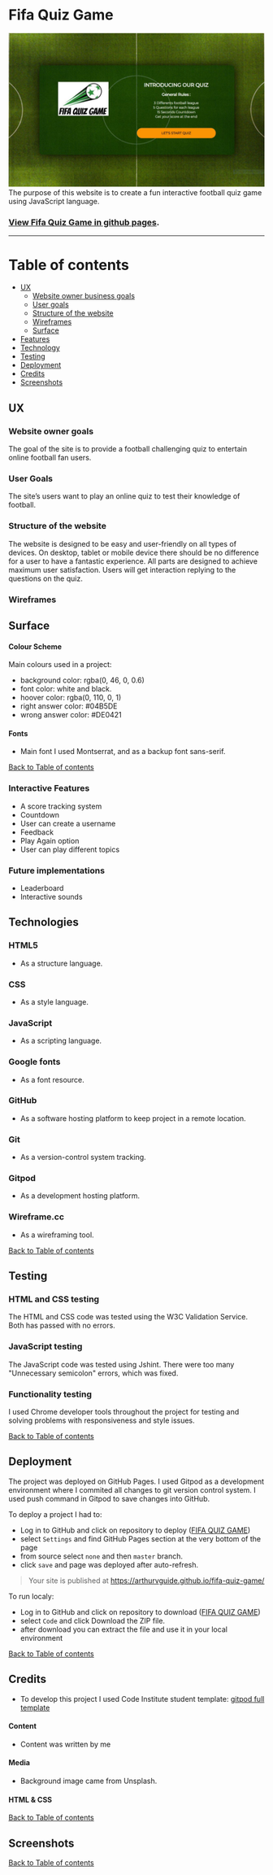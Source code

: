 # Fifa Quiz Game
 ![](/assets/images/fifa-quiz-site.jpg)
 The purpose of this website is to create a fun interactive football quiz game using JavaScript language.

### [View Fifa Quiz Game in github pages](https://arthurvguide.github.io/fifa-quiz-game/).
---

# Table of contents

- [UX](#ux)
    - [Website owner business goals](#website-owner-business-goals)
    - [User goals](#user-goals)
    - [Structure of the website](#structure-of-the-website)
    - [Wireframes](#wireframes)
    - [Surface](#surface)
- [Features](#features)
- [Technology](#technology)
- [Testing](#testing)
- [Deployment](#deployment)
- [Credits](#credits)
- [Screenshots](#screenshots)

## UX

### Website owner goals 
 The goal of the site is to provide a football challenging quiz to entertain online football fan users.

### User Goals
 The site’s users want to play an online quiz to test their knowledge of football.

### Structure of the website
 The website is designed to be easy and user-friendly on all types of devices. On desktop, tablet or mobile device there should be no difference for a user to have a fantastic experience. All parts are designed to achieve maximum user satisfaction. Users will get interaction replying to the questions on the quiz.

### Wireframes
 
## Surface

#### Colour Scheme
 Main colours used in a project:
* background color: rgba(0, 46, 0, 0.6)
* font color: white and black.
* hoover color: rgba(0, 110, 0, 1)
* right answer color: #04B5DE
* wrong answer color: #DE0421

#### Fonts 

* Main font I used Montserrat, and as a backup font sans-serif.

[Back to Table of contents](#table-of-contents)

### Interactive Features
 * A score tracking system
 * Countdown 
 * User can create a username
 * Feedback
 * Play Again option
 * User can play different topics

###  Future implementations
 * Leaderboard
 * Interactive sounds

## Technologies
 ### HTML5
  * As a structure language.

 ### CSS
  * As a style language.

 ### JavaScript
  * As a scripting language.

 ### Google fonts
  * As a font resource.

 ### GitHub
  * As a software hosting platform to keep project in a remote location.

 ### Git
  * As a version-control system tracking.

 ### Gitpod
  * As a development hosting platform.

 ### Wireframe.cc
  * As a wireframing tool.

[Back to Table of contents](#table-of-contents)

## Testing

### HTML and CSS testing
 The HTML and CSS code was tested using the W3C Validation Service. Both has passed with no errors.

### JavaScript testing 
 The JavaScript code was tested using Jshint. There were too many "Unnecessary semicolon" errors, which was fixed.

### Functionality testing 
 I used Chrome developer tools throughout the project for testing and solving problems with responsiveness and style issues.

[Back to Table of contents](#table-of-contents)

## Deployment 
 The project was deployed on GitHub Pages. I used Gitpod as a development environment where I commited all changes to git version control system.
I used push command in Gitpod to save changes into GitHub. 

 To deploy a project I had to:

  * Log in to GitHub and click on repository to deploy ([FIFA QUIZ GAME](https://github.com/arthurvguide/fifa-quiz-game))
  * select `Settings` and find GitHub Pages section at the very bottom of the page
  * from source select `none` and then `master` branch.
  * click `save` and page was deployed after auto-refresh.
  >  Your site is published at https://arthurvguide.github.io/fifa-quiz-game/

 To run localy:
  * Log in to GitHub and click on repository to download ([FIFA QUIZ GAME](https://github.com/arthurvguide/fifa-quiz-game))
  * select `Code` and click Download the ZIP file.
  * after download you can extract the file and use it in your local environment 

[Back to Table of contents](#table-of-contents)

## Credits 

 * To develop this project I used Code Institute student template: [gitpod full template](https://github.com/Code-Institute-Org/gitpod-full-template)
 
#### Content
 * Content was written by me
 
#### Media
 * Background image came from Unsplash.


#### HTML & CSS
 
[Back to Table of contents](#table-of-contents)

## Screenshots

[Back to Table of contents](#table-of-contents)